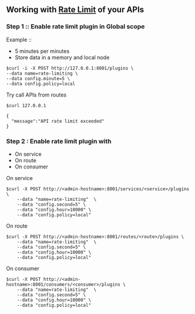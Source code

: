 ## Working with [Rate Limit](https://docs.konghq.com/hub/kong-inc/rate-limiting/) of your APIs

### Step 1 :: Enable rate limit plugin in Global scope

Example :: 
* 5 minutes per minutes 
* Store data in a memory and local node

```
$curl -i -X POST http://127.0.0.1:8001/plugins \
--data name=rate-limiting \
--data config.minute=5 \
--data config.policy=local
```

Try call APIs from routes
```
$curl 127.0.0.1

{
  "message":"API rate limit exceeded"
}
```

### Step 2 : Enable rate limit plugin with
* On service
* On route
* On consumer

On service
```
$curl -X POST http://<admin-hostname>:8001/services/<service>/plugins \
    --data "name=rate-limiting"  \
    --data "config.second=5" \
    --data "config.hour=10000" \
    --data "config.policy=local"
```

On route
```
$curl -X POST http://<admin-hostname>:8001/routes/<route>/plugins \
    --data "name=rate-limiting"  \
    --data "config.second=5" \
    --data "config.hour=10000" \
    --data "config.policy=local"
```

On consumer
```
$curl -X POST http://<admin-hostname>:8001/consumers/<consumer>/plugins \
    --data "name=rate-limiting"  \
    --data "config.second=5" \
    --data "config.hour=10000" \
    --data "config.policy=local"
```

